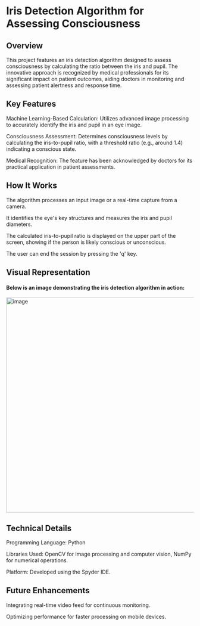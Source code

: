 # Iris Detection Algorithm for Assessing Consciousness 

## Overview 

This project features an iris detection algorithm designed to assess consciousness by calculating the ratio between the iris and pupil. The innovative approach is recognized by medical professionals for its significant impact on patient outcomes, aiding doctors in monitoring and assessing patient alertness and response time. 

## Key Features 

Machine Learning-Based Calculation: Utilizes advanced image processing to accurately identify the iris and pupil in an eye image. 

Consciousness Assessment: Determines consciousness levels by calculating the iris-to-pupil ratio, with a threshold ratio (e.g., around 1.4) indicating a conscious state. 

Medical Recognition: The feature has been acknowledged by doctors for its practical application in patient assessments. 

## How It Works 

The algorithm processes an input image or a real-time capture from a camera. 

It identifies the eye's key structures and measures the iris and pupil diameters. 

The calculated iris-to-pupil ratio is displayed on the upper part of the screen, showing if the person is likely conscious or unconscious. 

The user can end the session by pressing the 'q' key. 

## Visual Representation 

#### Below is an image demonstrating the iris detection algorithm in action: 

<img width="577" alt="image" src="https://github.com/user-attachments/assets/eb64af40-fa08-4901-9df2-1dacf10c3941">

## Technical Details 

Programming Language: Python 

Libraries Used: OpenCV for image processing and computer vision, NumPy for numerical operations. 

Platform: Developed using the Spyder IDE. 

## Future Enhancements 

Integrating real-time video feed for continuous monitoring. 

Optimizing performance for faster processing on mobile devices. 

 
